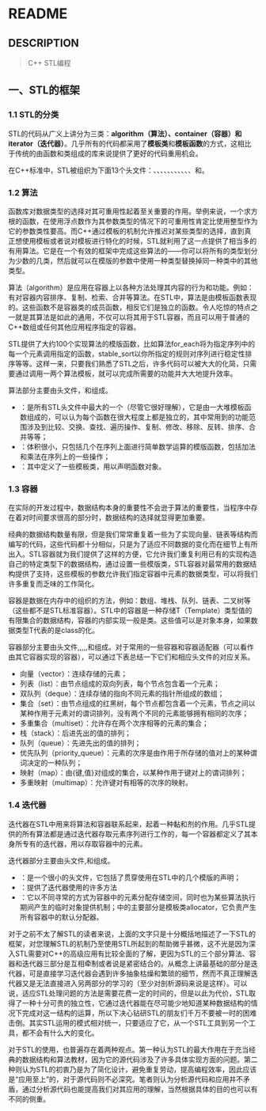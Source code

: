 # README

## DESCRIPTION

> C++ STL编程   

## 一、STL的框架

### 1.1 STL的分类

STL的代码从广义上讲分为三类：**algorithm（算法）、container（容器）和iterator（迭代器）**。几乎所有的代码都采用了**模板类**和**模板函数**的方式，这相比于传统的由函数和类组成的库来说提供了更好的代码重用机会。

在C++标准中，STL被组织为下面13个头文件：<algorithm>、<deque>、<functional>、<iterator>、<vector>、<list>、<map>、<memory>、<numeric>、<queue>、<set>、<stack>和<utility>。

### 1.2 算法

函数库对数据类型的选择对其可重用性起着至关重要的作用。举例来说，一个求方根的函数，在使用浮点数作为其参数类型的情况下的可重用性肯定比使用整型作为它的参数类性要高。而C++通过模板的机制允许推迟对某些类型的选择，直到真正想使用模板或者说对模板进行特化的时候，STL就利用了这一点提供了相当多的有用算法。它是在一个有效的框架中完成这些算法的——你可以将所有的类型划分为少数的几类，然后就可以在模版的参数中使用一种类型替换掉同一种类中的其他类型。

算法（algorithm）是应用在容器上以各种方法处理其内容的行为和功能。例如：有对容器内容排序、复制、检索、合并等算法。在STL中，算法是由模板函数表现的。这些函数不是容器类的成员函数，相反它们是独立的函数。令人吃惊的特点之一就是其算法是如此的通用，不仅可以将其用于STL容器，而且可以用于普通的C++数组或任何其他应用程序指定的容器。

STL提供了大约100个实现算法的模版函数，比如算法for_each将为指定序列中的每一个元素调用指定的函数，stable_sort以你所指定的规则对序列进行稳定性排序等等。这样一来，只要我们熟悉了STL之后，许多代码可以被大大的化简，只需要通过调用一两个算法模板，就可以完成所需要的功能并大大地提升效率。

算法部分主要由头文件<algorithm>，<numeric>和<functional>组成。

- <algorithm>：是所有STL头文件中最大的一个（尽管它很好理解），它是由一大堆模板函数组成的，可以认为每个函数在很大程度上都是独立的，其中常用到的功能范围涉及到比较、交换、查找、遍历操作、复制、修改、移除、反转、排序、合并等等；
- <numeric>：体积很小，只包括几个在序列上面进行简单数学运算的模版函数，包括加法和乘法在序列上的一些操作；
- <functional>：其中定义了一些模板类，用以声明函数对象。

### 1.3 容器

在实际的开发过程中，数据结构本身的重要性不会逊于算法的重要性，当程序中存在着对时间要求很高的部分时，数据结构的选择就显得更加重要。

经典的数据结构数量有限，但是我们常常重复着一些为了实现向量、链表等结构而编写的代码，这些代码都十分相似，只是为了适应不同数据的变化而在细节上有所出入。STL容器就为我们提供了这样的方便，它允许我们重复利用已有的实现构造自己的特定类型下的数据结构，通过设置一些模版类，STL容器对最常用的数据结构提供了支持，这些模板的参数允许我们指定容器中元素的数据类型，可以将我们许多重复而乏味的工作简化。

容器是数据在内存中的组织的方法，例如：数组、堆栈、队列、链表、二叉树等（这些都不是STL标准容器）。STL中的容器是一种存储T（Template）类型值的有限集合的数据结构，容器的内部实现一般是类。这些值可以是对象本身，如果数据类型T代表的是class的化。

容器部分主要由头文件<vector>,<list>,<deque>,<set>,<map>,<stack>和<queue>组成。对于常用的一些容器和容器适配器（可以看作由其它容器实现的容器），可以通过下表总结一下它们和相应头文件的对应关系。

- 向量（vector）：连续存储的元素<vector>；
- 列表（list）：由节点组成的双向列表，每个节点包含着一个元素<list>；
- 双队列（deque）：连续存储的指向不同元素的指针所组成的数组<deque>；
- 集合（set）：由节点组成的红黑树，每个节点都包含着一个元素，节点之间以某种作用于元素对的谓词排列，没有两个不同的元素能够拥有相同的次序<set>；
- 多重集合（multiset）：允许存在两个次序相等的元素的集合<set>；
- 栈（stack）：后进先出的值的排列<stack>；
- 队列（queue）：先进先出的值的排列<queue>；
- 优先队列（priority_queue）：元素的次序是由作用于所存储的值对上的某种谓词决定的一种队列<queue>；
- 映射（map）：由{键,值}对组成的集合，以某种作用于键对上的谓词排列<map>；
- 多重映射（multimap）：允许键对有相等的次序的映射<map>。

### 1.4 迭代器

迭代器在STL中用来将算法和容器联系起来，起着一种黏和剂的作用。几乎STL提供的所有算法都是通过迭代器存取元素序列进行工作的，每一个容器都定义了其本身所专有的迭代器，用以存取容器中的元素。

迭代器部分主要由头文件<utility>,<iterator>和<memory>组成。

- <utility>：是一个很小的头文件，它包括了贯穿使用在STL中的几个模版的声明；
- <iterator>：提供了迭代器使用的许多方法
- <memory>：它以不同寻常的方式为容器中的元素分配存储空间，同时也为某些算法执行期间产生的临时对象提供机制；<memory>中的主要部分是模板类allocator，它负责产生所有容器中的默认分配器。

对于之前不太了解STL的读者来说，上面的文字只是十分概括地描述了一下STL的框架，对您理解STL的机制乃至使用STL所起到的帮助微乎甚微，这不光是因为深入STL需要对C++的高级应用有比较全面的了解，更因为STL的三个部分算法、容器和迭代器三部分是互相牵制或者说是紧密结合的。从概念上讲最基础的部分是迭代器，可是直接学习迭代器会遇到许多抽象枯燥和繁琐的细节，然而不真正理解迭代器又是无法直接进入另两部分的学习的（至少对剖析源码来说是这样）。可以说，适应STL处理问题的方法是需要花费一定的时间的，但是以此为代价，STL取得了一种十分可贵的独立性，它通过迭代器能在尽可能少地知道某种数据结构的情况下完成对这一结构的运算，所以下决心钻研STL的朋友们千万不要被一时的困难击倒。其实STL运用的模式相对统一，只要适应了它，从一个STL工具到另一个工具，都不会有什么大的变化。

对于STL的使用，也普遍存在着两种观点。第一种认为STL的最大作用在于充当经典的数据结构和算法教材，因为它的源代码涉及了许多具体实现方面的问题。第二种则认为STL的初衷乃是为了简化设计，避免重复劳动，提高编程效率，因此应该是“应用至上”的，对于源代码则不必深究。笔者则认为分析源代码和应用并不矛盾，通过分析源代码也能提高我们对其应用的理解，当然根据具体的目的也可以有不同的侧重。



